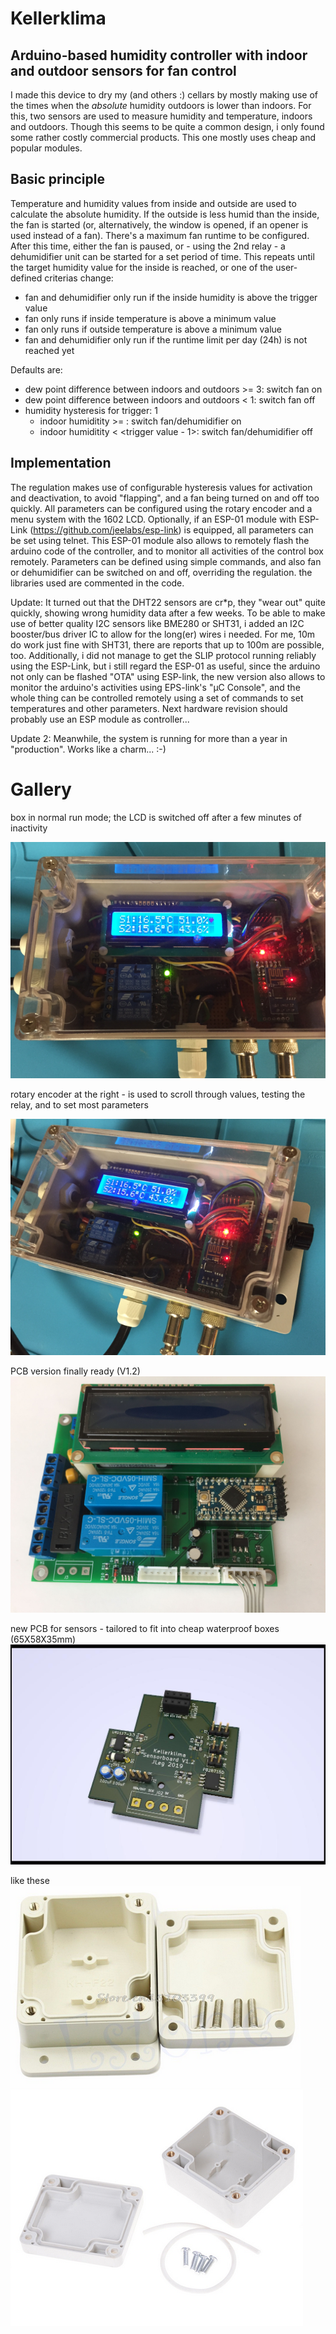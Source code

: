 # Kellerklima
## Arduino-based humidity controller with indoor and outdoor sensors for fan control

I made this device to dry my (and others :) cellars by mostly making use of the times when the *absolute* humidity outdoors is lower than indoors. 
For this, two sensors are used to measure humidity and temperature, indoors and outdoors.
Though this seems to be quite a common design, i only found some rather costly commercial products. This one mostly uses cheap and popular modules.

## Basic principle
Temperature and humidity values from inside and outside are used to calculate the absolute humidity. If the outside is less humid than the inside, the fan is started (or, alternatively, the window is opened, if an opener is used instead of a fan).
There's a maximum fan runtime to be configured. After this time, either the fan is paused, or - using the 2nd relay - a dehumidifier unit can be started for a set period of time.
This repeats until the target humidity value for the inside is reached, or one of the user-defined criterias change:
* fan and dehumidifier only run if the inside humidity is above the trigger value
* fan only runs if inside temperature is above a minimum value
* fan only runs if outside temperature is above a minimum value
* fan and dehumidifier only run if the runtime limit per day (24h) is not reached yet

Defaults are: 
* dew point difference between indoors and outdoors >= 3: switch fan on
* dew point difference between indoors and outdoors < 1: switch fan off
* humidity hysteresis for trigger: 1 
	* indoor humiditity >= <trigger value>: switch fan/dehumidifier on
	* indoor humiditity < <trigger value - 1>: switch fan/dehumidifier off

## Implementation

The regulation makes use of configurable hysteresis values for activation and deactivation, to avoid "flapping", and a fan being turned on and off too quickly.
All parameters can be configured using the rotary encoder and a menu system with the 1602 LCD.
Optionally, if an ESP-01 module with ESP-Link (https://github.com/jeelabs/esp-link) is equipped, all parameters can be set using telnet. 
This ESP-01 module also allows to remotely flash the arduino code of the controller, and to monitor all activities of the control box remotely. Parameters can be defined using simple commands, and also fan or dehumidifier can be switched on and off, overriding the regulation.
the libraries used are commented in the code.

Update: It turned out that the DHT22 sensors are cr*p, they "wear out" quite quickly, showing wrong humidity data after a few weeks.
To be able to make use of better quality I2C sensors like BME280 or SHT31, i added an I2C booster/bus driver IC to allow for the long(er) wires i needed. For me, 10m do work just fine with SHT31, there are reports that up to 100m are possible, too.
Additionally, i did not manage to get the SLIP protocol running reliably using the ESP-Link, but i still regard the ESP-01 as useful, since the arduino not only can be flashed "OTA" using ESP-link, the new version also allows to monitor the arduino's activities using EPS-link's "µC Console", and the whole thing can be controlled remotely using a set of commands to set temperatures and other parameters. 
Next hardware revision should probably use an ESP module as controller... 

Update 2: Meanwhile, the system is running for more than a year in "production". Works like a charm... :-)

# Gallery

box in normal run mode; the LCD is switched off after a few minutes of inactivity

![1st prototype](pics/box_1.png)

rotary encoder at the right - is used to scroll through values, testing the relay, and to set most parameters

![1st prototype](pics/box_2.png)

PCB version finally ready (V1.2)
![1st PCB version](pics/pcb_1.jpg)

new PCB for sensors - tailored to fit into cheap waterproof boxes (65X58X35mm)
![Sensor pcp 1.2](pics/Sensors_pcb_V1.2.jpg)

like these
![box_1](pics/sensor_box_1.png)
![box_2](pics/sensor_box_2.png)

